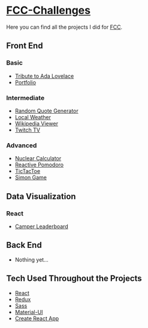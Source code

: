 # [FCC-Challenges](https://antonderegt.github.io/fcc/)

Here you can find all the projects I did for [FCC](https://www.freecodecamp.com/).

## Front End
### Basic
* [Tribute to Ada Lovelace](https://github.com/antonderegt/fcc/tree/master/frontend/basic/tribute)
* [Portfolio](https://github.com/antonderegt/fcc/tree/master/frontend/basic/portfolio)

### Intermediate
* [Random Quote Generator](https://github.com/antonderegt/fcc/tree/master/frontend/intermediate/quote)
* [Local Weather](https://github.com/antonderegt/fcc/tree/master/frontend/intermediate/weather)
* [Wikipedia Viewer](https://github.com/antonderegt/fcc/tree/master/frontend/intermediate/wikipedia)
* [Twitch TV](https://github.com/antonderegt/fcc/tree/master/frontend/intermediate/twitch)

### Advanced
* [Nuclear Calculator](https://github.com/antonderegt/fcc/tree/master/frontend/advanced/calculator)
* [Reactive Pomodoro](https://github.com/antonderegt/fcc/tree/master/frontend/advanced/pomodoro)
* [TicTacToe](https://github.com/antonderegt/fcc/tree/master/frontend/advanced/tictactoe)
* [Simon Game](https://github.com/antonderegt/fcc/tree/master/frontend/advanced/simongame)

## Data Visualization
### React
* [Camper Leaderboard](https://github.com/antonderegt/fcc/tree/master/datavisualization/react/leaderboard)

## Back End
* Nothing yet...

## Tech Used Throughout the Projects
* [React](https://facebook.github.io/react/)
* [Redux](http://redux.js.org/docs/introduction/)
* [Sass](http://sass-lang.com/)
* [Material-UI](http://callemall.github.io/material-ui/)
* [Create React App](https://github.com/facebookincubator/create-react-app)
